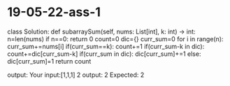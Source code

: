 # 19-05-22-ass-1
class Solution:
    def subarraySum(self, nums: List[int], k: int) -> int:
        n=len(nums)
        if n==0:
            return 0
        count=0
        dic={}
        curr_sum=0
        for i in range(n):
            curr_sum+=nums[i]
            if(curr_sum==k):
                count+=1
            if(curr_sum-k in dic):
                count+=dic[curr_sum-k]
            if(curr_sum in dic):
                dic[curr_sum]+=1
            else:
                dic[curr_sum]=1
        return count
        
output:
Your input:[1,1,1]
           2
output: 2
Expected: 2
